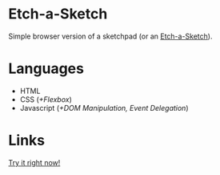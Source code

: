 # Etch-a-Sketch

Simple browser version of a sketchpad (or an [Etch-a-Sketch](https://en.wikipedia.org/wiki/Etch_A_Sketch)).

# Languages

+ HTML
+ CSS (*+Flexbox*)
+ Javascript (*+DOM Manipulation, Event Delegation*)

# Links

[Try it right now!](https://andrecosta90.github.io/etch-a-sketch)